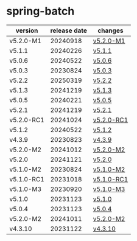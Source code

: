 # spring-batch	


|version|release date|changes|
|---|---|---|
|v5.2.0-M1|20240918|[v5.2.0-M1](./v5.2.0-M1-20240918.md)|
|v5.1.1|20240226|[v5.1.1](./v5.1.1-20240226.md)|
|v5.0.6|20240522|[v5.0.6](./v5.0.6-20240522.md)|
|v5.0.3|20230824|[v5.0.3](./v5.0.3-20230824.md)|
|v5.2.2|20250319|[v5.2.2](./v5.2.2-20250319.md)|
|v5.1.3|20241219|[v5.1.3](./v5.1.3-20241219.md)|
|v5.0.5|20240221|[v5.0.5](./v5.0.5-20240221.md)|
|v5.2.1|20241219|[v5.2.1](./v5.2.1-20241219.md)|
|v5.2.0-RC1|20241024|[v5.2.0-RC1](./v5.2.0-RC1-20241024.md)|
|v5.1.2|20240522|[v5.1.2](./v5.1.2-20240522.md)|
|v4.3.9|20230823|[v4.3.9](./v4.3.9-20230823.md)|
|v5.2.0-M2|20241012|[v5.2.0-M2](./v5.2.0-M2-20241012.md)|
|v5.2.0|20241121|[v5.2.0](./v5.2.0-20241121.md)|
|v5.1.0-M2|20230824|[v5.1.0-M2](./v5.1.0-M2-20230824.md)|
|v5.1.0-RC1|20231018|[v5.1.0-RC1](./v5.1.0-RC1-20231018.md)|
|v5.1.0-M3|20230920|[v5.1.0-M3](./v5.1.0-M3-20230920.md)|
|v5.1.0|20231123|[v5.1.0](./v5.1.0-20231123.md)|
|v5.0.4|20231123|[v5.0.4](./v5.0.4-20231123.md)|
|v5.2.0-M2|20241011|[v5.2.0-M2](./v5.2.0-M2-20241011.md)|
|v4.3.10|20231122|[v4.3.10](./v4.3.10-20231122.md)|
